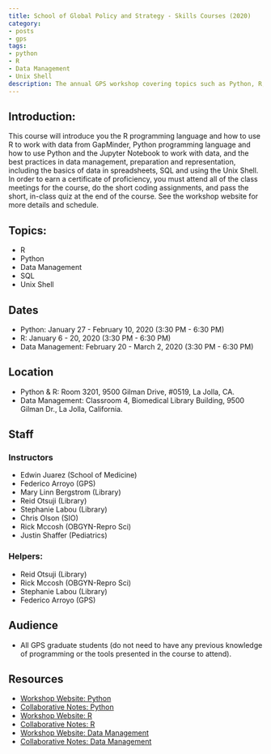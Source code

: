 ```yaml
---
title: School of Global Policy and Strategy - Skills Courses (2020)
category:
- posts
- gps
tags:
- python
- R
- Data Management
- Unix Shell
description: The annual GPS workshop covering topics such as Python, R, data management, and Unix Shell.
---
```


## Introduction:
This course will introduce you the R programming language and how to use R to work with data from GapMinder, Python programming language and how to use Python and the Jupyter Notebook to work with data, and the best practices in data management, preparation and representation, including the basics of data in spreadsheets, SQL and using the Unix Shell. In order to earn a certificate of proficiency, you must attend all of the class meetings for the course, do the short coding assignments, and pass the short, in-class quiz at the end of the course. See the workshop website for more details and schedule.


## Topics:

* R
* Python
* Data Management
* SQL
* Unix Shell


## Dates

* Python: January 27 - February 10, 2020 (3:30 PM - 6:30 PM)
* R: January 6 - 20, 2020 (3:30 PM - 6:30 PM)
* Data Management: February 20 - March 2, 2020 (3:30 PM - 6:30 PM)


## Location
* Python & R: Room 3201, 9500 Gilman Drive, #0519, La Jolla, CA.
* Data Management: Classroom 4, Biomedical Library Building, 9500 Gilman Dr., La Jolla, California.


## Staff

### Instructors

* Edwin Juarez (School of Medicine)
* Federico Arroyo (GPS)
* Mary Linn Bergstrom (Library)
* Reid Otsuji (Library)
* Stephanie Labou (Library)
* Chris Olson (SIO)
* Rick Mccosh (OBGYN-Repro Sci)
* Justin Shaffer (Pediatrics)


### Helpers:
* Reid Otsuji (Library)
* Rick Mccosh (OBGYN-Repro Sci)
* Stephanie Labou (Library)
* Federico Arroyo (GPS)


## Audience

* All GPS graduate students (do not need to have any previous knowledge of programming or the tools presented in the course to attend).


## Resources

* [Workshop Website: Python](https://ucsdlib.github.io/win2020-gps-python/)
* [Collaborative Notes: Python](https://hackmd.io/@U2NG/HJncc8UWU)
* [Workshop Website: R](https://ucsdlib.github.io/win2020-gps-r/)
* [Collaborative Notes: R](https://hackmd.io/YcHykvQ2RN6_5EII08muUA)
* [Workshop Website: Data Management](https://ucsdlib.github.io/win2020-gps-intro-dm/)
* [Collaborative Notes: Data Management](https://hackmd.io/@U2NG/HJREBAbXU)
